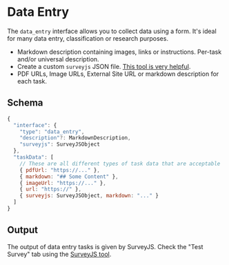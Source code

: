# Data Entry

The `data_entry` interface allows you to collect data using a form. It's ideal for many data entry, classification or research purposes.

* Markdown description containing images, links or instructions. Per-task and/or universal description.
* Create a custom `surveyjs` JSON file. [This tool is very helpful](https://surveyjs.io/create-survey/).
* PDF URLs, Image URLs, External Site URL or markdown description for each task.

## Schema

```javascript
{
  "interface": {
    "type": "data_entry",
    "description"?: MarkdownDescription,
    "surveyjs": SurveyJSObject
  },
  "taskData": [
    // These are all different types of task data that are acceptable
    { pdfUrl: "https://..." },
    { markdown: "## Some Content" },
    { imageUrl: "https://..." },
    { url: "https://" },
    { surveyjs: SurveyJSObject, markdown: "..." }
  ]
}
```
## Output

The output of data entry tasks is given by SurveyJS. Check the "Test Survey" tab using the [SurveyJS tool](https://surveyjs.io/create-survey/).
